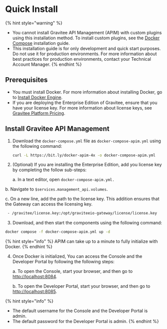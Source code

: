 # Quick Install

{% hint style="warning" %}
* You cannot install Gravitee API Management (APIM) with custom plugins using this installation method. To install custom plugins, see the [Docker Compose](docker-compose.md) installation guide.
* This installation guide is for only development and quick start purposes. Do not use it for production environments. For more information about best practices for production environments, contact your Technical Account Manager.
{% endhint %}

## Prerequisites

* You must install Docker. For more information about installing Docker, go to [Install Docker Engine](https://docs.docker.com/engine/install/).
* If you are deploying the Enterprise Edition of Gravitee, ensure that you have your license key. For more information about license keys, see [Gravitee Platform Pricing](https://www.gravitee.io/pricing).

## Install Gravitee API Management

1.  Download the `docker-compose.yml` file as `docker-compose-apim.yml` using the following command:

    ```bash
    curl -L https://bit.ly/docker-apim-4x -o docker-compose-apim.yml
    ```
2.  (Optional) If you are installing the Enterprise Edition, add you license key by completing the follow sub-steps:

    a. In a text editor, open `docker-compose-apim.yml.`

&#x20;       b. Navigate to `$services.management_api.volumes`.

&#x20;       c. On a new line, add the path to the license key. This addition ensures that the Gateway can access the licensing key.

```bash
 - /gravitee/license.key:/opt/graviteeio-gateway/license/license.key
```

3. Download, and then start the components using the following command:&#x20;

```bash
docker compose -f docker-compose-apim.yml up -d
```

{% hint style="info" %}
APIM can take up to a minute to fully initialize with Docker.&#x20;
{% endhint %}

4.  Once Docker is initialized, You can access the Console and the Developer Portal by following the following steps:

    a. To open the Console, start your browser, and then go to [http://localhost:8084](http://localhost:8084).

    b. To open the Developer Portal, start your browser, and then go to [http://localhost:8085](http://localhost:8085).

{% hint style="info" %}
* The default username for the Console and the Developer Portal is admin.
* The default password for the Developer Portal is admin.
{% endhint %}
